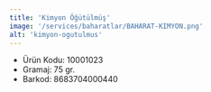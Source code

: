 ```yaml
---
title: 'Kimyon Öğütülmüş'
image: '/services/baharatlar/BAHARAT-KIMYON.png'
alt: 'kimyon-ogutulmus'
---
```


* Ürün Kodu: 10001023 
* Gramaj: 75 gr. 
* Barkod: 8683704000440